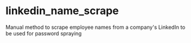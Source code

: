 # linkedin_name_scrape
Manual method to scrape employee names from a company's LinkedIn to be used for password spraying
